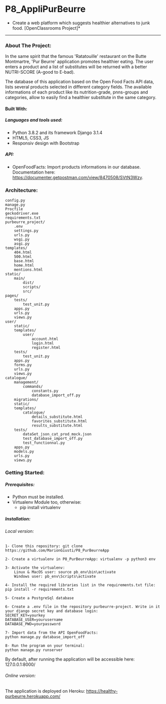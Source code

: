 # P8_AppliPurBeurre
* Create a web platform which suggests healthier alternatives to junk food. [OpenClassrooms Project]*
*****************************************************************************************************************
### About The Project:
In the same spirit that the famous 'Ratatouille' restaurant on the Butte Montmartre, 'Pur Beurre' application promotes healthier eating.
The user enters a product and a list of substitutes will be returned with a better NUTRI-SCORE (A-good to E-bad). 

The database of this application based on the Open Food Facts API data, lists several products selected in different
category fields. The available informations of each product like its nutrition-grade, pnns-groups and categories, allow to easily find a healthier substitute in the same category.

#### Built With:
##### Languages and tools used:
- Python 3.8.2 and its framework Django 3.1.4
- HTML5, CSS3, JS
- Responsiv design with Bootstrap
##### API:
- OpenFoodFacts: Import products informations in our database. Documentation here: https://documenter.getpostman.com/view/8470508/SVtN3Wzy.

### Architecture:
	
	config.py
	manage.py
	Procfile
	geckodriver.exe
	requirements.txt
	purbeurre_project/
		.env
		settings.py
		urls.py
		wsgi.py
		asgi.py
	templates/
		404.html
		500.html
		base.html
		home.html
		mentions.html
	static/
		main/
			dist/
			scripts/
			src/
	pages/
		tests/
			test_unit.py
		apps.py
		urls.py
		views.py
	user/
		static/
		templates/
			user/
				account.html
				login.html
				register.html
		tests/
			test_unit.py
		apps.py
		forms.py
		urls.py
		views.py
	catalogue/
		management/
			commands/
				constants.py
				database_import_off.py
		migrations/
		static/
		templates/
			catalogue/
				details_substitute.html
				favorites_substitute.html
				results_substitute.html
		tests/
			dataSet_json_cat_prod_mock.json
			test_database_import_off.py
			test_functionnal.py
		apps.py
		models.py
		urls.py
		views.py

### Getting Started:
##### Prerequisites:
- Python must be installed.
- Virtualenv Module too, otherwise:
	* pip install virtualenv

##### Installation:
###### Local version:
	1- Clone this repository: git clone https://github.com/MarionGiusti/P8_PurBeurreApp

	2- Create a virtualenv in P8_PurBeurreApp: virtualenv -p python3 env

	3- Activate the virtualenv:
		Linux & MacOS user: source pb_env\bin\activate
		Windows user: pb_env\Scripts\activate

	4- Install the required libraries list in the requirements.txt file: pip install -r requirements.txt

	5- Create a PostgreSql database

	6- Create a .env file in the repository purbeurre-project. Write in it your django secret key and database login:
	SECRET_KEY=yourkey
	DATABASE_USER=yourusername
	DATABASE_PWD=yourpassword

	7- Import data from the API OpenFoodFacts:
	python manage.py database_import_off

	8- Run the program on your terminal:
	python manage.py runserver

By default, after running the application will be accessible here: 127.0.0.1:8000/

###### Online version:
The application is deployed on Heroku:
https://healthy-purbeurre.herokuapp.com/
 